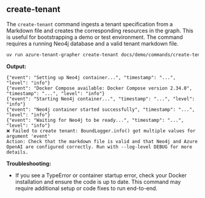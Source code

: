 ## create-tenant

The `create-tenant` command ingests a tenant specification from a Markdown file and creates the corresponding resources in the graph. This is useful for bootstrapping a demo or test environment. The command requires a running Neo4j database and a valid tenant markdown file.

```bash
uv run azure-tenant-grapher create-tenant docs/demo/commands/create-tenant-sample.md
```

**Output:**
```text
{"event": "Setting up Neo4j container...", "timestamp": "...", "level": "info"}
{"event": "Docker Compose available: Docker Compose version 2.34.0", "timestamp": "...", "level": "info"}
{"event": "Starting Neo4j container...", "timestamp": "...", "level": "info"}
{"event": "Neo4j container started successfully", "timestamp": "...", "level": "info"}
{"event": "Waiting for Neo4j to be ready...", "timestamp": "...", "level": "info"}
❌ Failed to create tenant: BoundLogger.info() got multiple values for argument 'event'
Action: Check that the markdown file is valid and that Neo4j and Azure OpenAI are configured correctly. Run with --log-level DEBUG for more details.
```

**Troubleshooting:**
- If you see a TypeError or container startup error, check your Docker installation and ensure the code is up to date. This command may require additional setup or code fixes to run end-to-end.
